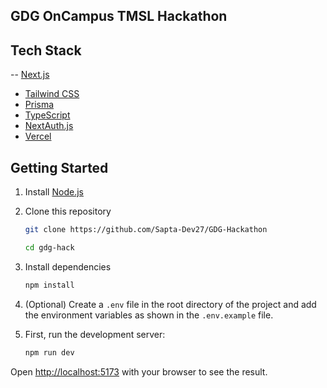 ## GDG OnCampus TMSL Hackathon 

## Tech Stack
-- [Next.js](https://nextjs.org/docs/14)
- [Tailwind CSS](https://tailwindcss.com/docs)
- [Prisma](https://www.prisma.io/docs)
- [TypeScript](https://www.typescriptlang.org/docs)
- [NextAuth.js](https://authjs.dev/)
- [Vercel](https://vercel.com/docs)

## Getting Started

1. Install [Node.js](https://nodejs.org/en/download/)
2. Clone this repository

    ```bash
    git clone https://github.com/Sapta-Dev27/GDG-Hackathon

    cd gdg-hack
    ```
3. Install dependencies

    ```bash
    npm install
    ```
4. (Optional) Create a `.env` file in the root directory of the project and add the environment variables as shown in the `.env.example` file.

5. First, run the development server:

    ```bash
    npm run dev
    ```

Open [http://localhost:5173](http://localhost:5173) with your browser to see the result.
